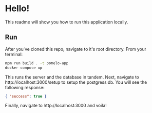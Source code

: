# Hello!

This readme will show you how to run this application locally.

## Run

After you've cloned this repo, navigate to it's root directory. From your terminal:

```sh
npm run build . -t pomelo-app
docker compose up
```

This runs the server and the database in tandem. Next, navigate to http://localhost:3000/setup to setup the postgress db. You will see the following response: 

```json
{ "success": true }
```

Finally, navigate to http://localhost:3000 and voila!
